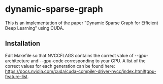 # dynamic-sparse-graph
This is an implementation of the paper "Dynamic Sparse Graph for Efficient Deep Learning" using CUDA. 

## Installation
Edit Makefile so that NVCCFLAGS contains the correct value of --gpu-architecture and --gpu-code corresponding to your GPU. A list of the correct values for each generation can be found here: https://docs.nvidia.com/cuda/cuda-compiler-driver-nvcc/index.html#gpu-feature-list.
